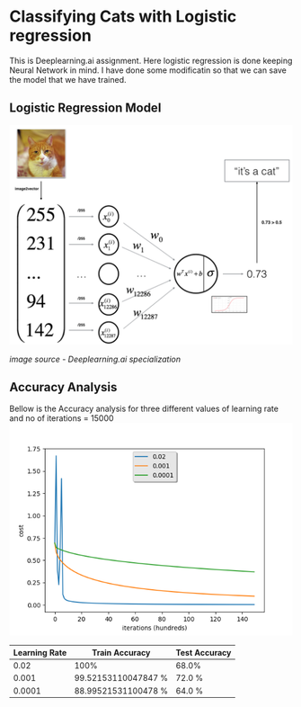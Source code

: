 
# Classifying Cats with Logistic regression

This is Deeplearning.ai assignment. Here logistic regression is done keeping Neural Network in mind. I have done some modificatin so that we can save the model that we have trained.

## Logistic Regression Model

![Model](images/LogReg_kiank.png)

*image source - Deeplearning.ai specialization* 

## Accuracy Analysis

Bellow is the Accuracy analysis for three different values of learning rate and no of iterations =  15000
![Result](result.png)

|Learning Rate|Train Accuracy|Test Accuracy|
|-------------|-----|----|
| 0.02        |100% |68.0%|
| 0.001|     99.52153110047847 %|72.0 %|
|0.0001|88.99521531100478 %|64.0 %|